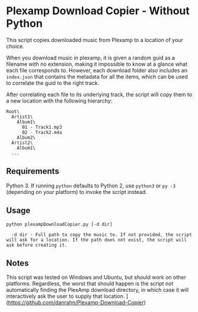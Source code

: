 # Plexamp Download Copier - Without Python

This script copies downloaded music from Plexamp to a location of your choice.

When you download music in plexamp, it is given a random guid as a filename with no extension, making it impossible to know at a glance what each file corresponds to. However, each download folder also includes an `index.json` that contains the metadata for all the items, which can be used to correlate the guid to the right track.

After correlating each file to its underlying track, the script will copy them to a new location with the following hierarchy:

```
Root\
  Artist1\
    Album1\
      01 - Track1.mp3
      02 - Track2.m4a
    Album2\
  Artist2\
    Album1\
  ...
```

## Requirements

Python 3. If running `python` defaults to Python 2, use `python3` or `py -3` (depending on your platform) to invoke the script instead.

## Usage

```
python plexampDownloadCopier.py [-d dir]

  -d dir - Full path to copy the music to. If not provided, the script will ask for a location. If the path does not exist, the script will ask before creating it.
```

## Notes

This script was tested on Windows and Ubuntu, but should work on other platforms. Regardless, the worst that should happen is the script not automatically finding the PlexAmp download directory, in which case it will interactively ask the user to supply that location.
](https://github.com/danrahn/Plexamp-Download-Copier)
